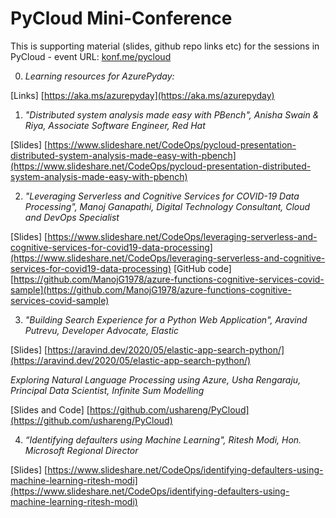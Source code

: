 # PyCloud Mini-Conference 
This is supporting material (slides, github repo links etc) for the sessions in PyCloud - event URL: [konf.me/pycloud](konf.me/pycloud)

0. _Learning resources for AzurePyday:_ 

[Links] [https://aka.ms/azurepyday](https://aka.ms/azurepyday)

1. _"Distributed system analysis made easy with PBench", Anisha Swain & Riya, Associate Software Engineer, Red Hat_

[Slides] [https://www.slideshare.net/CodeOps/pycloud-presentation-distributed-system-analysis-made-easy-with-pbench](https://www.slideshare.net/CodeOps/pycloud-presentation-distributed-system-analysis-made-easy-with-pbench)  

2. _"Leveraging Serverless and Cognitive Services for COVID-19 Data Processing", Manoj Ganapathi, Digital Technology Consultant, Cloud and DevOps Specialist_

[Slides] [https://www.slideshare.net/CodeOps/leveraging-serverless-and-cognitive-services-for-covid19-data-processing](https://www.slideshare.net/CodeOps/leveraging-serverless-and-cognitive-services-for-covid19-data-processing)
[GitHub code] [https://github.com/ManojG1978/azure-functions-cognitive-services-covid-sample](https://github.com/ManojG1978/azure-functions-cognitive-services-covid-sample) 

3. _"Building Search Experience for a Python Web Application", Aravind Putrevu, Developer Advocate, Elastic_

[Slides] [https://aravind.dev/2020/05/elastic-app-search-python/](https://aravind.dev/2020/05/elastic-app-search-python/) 

_Exploring Natural Language Processing using Azure, Usha Rengaraju, Principal Data Scientist, Infinite Sum Modelling_

[Slides and Code] [https://github.com/ushareng/PyCloud](https://github.com/ushareng/PyCloud)

4. _“Identifying defaulters using Machine Learning", Ritesh Modi, Hon. Microsoft Regional Director_

[Slides] [https://www.slideshare.net/CodeOps/identifying-defaulters-using-machine-learning-ritesh-modi](https://www.slideshare.net/CodeOps/identifying-defaulters-using-machine-learning-ritesh-modi)


